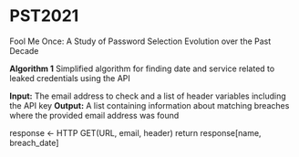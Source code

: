 # PST2021
Fool Me Once: A Study of Password Selection Evolution over the Past Decade



**Algorithm 1**
Simplified algorithm for finding date and service related to leaked credentials using the API

**Input:** The email address to check and a list of header variables including the API key
**Output:** A list containing information about matching breaches where the provided email address was found

response <- HTTP GET(URL, email, header)
return response[name, breach_date]
